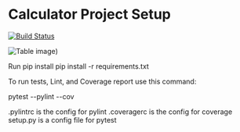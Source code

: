 # Calculator Project Setup
[![Build Status](https://app.travis-ci.com/Laucherooo/calc2.svg?branch=calc_part2)](https://app.travis-ci.com/Laucherooo/calc2)

![Table image](beautiful-table.png))



Run pip install
pip install -r requirements.txt


To run tests, Lint, and Coverage report use this command:



pytest  --pylint --cov

.pylintrc is the config for pylint
.coveragerc is the config for coverage
setup.py is a config file for pytest

